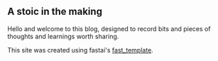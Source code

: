 ## A stoic in the making

Hello and welcome to this blog, designed to record bits and pieces of thoughts and learnings worth sharing. 

This site was created using fastai's [fast_template](https://github.com/fastai/fast_template/generate).
